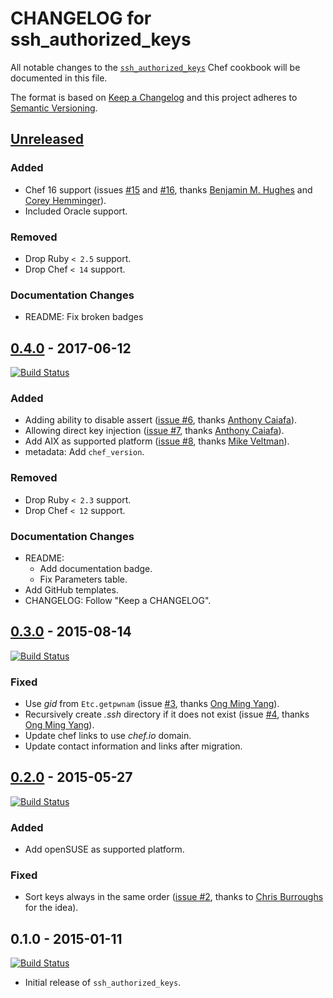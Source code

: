 # CHANGELOG for ssh_authorized_keys

All notable changes to the [`ssh_authorized_keys`](https://supermarket.chef.io/cookbooks/ssh_authorized_keys) Chef cookbook will be documented in this file.

The format is based on [Keep a Changelog](http://keepachangelog.com/) and this project adheres to [Semantic Versioning](http://semver.org/).

## [Unreleased]

### Added
- Chef 16 support (issues [#15](https://github.com/zuazo/ssh_authorized_keys-cookbook/pull/15) and [#16](https://github.com/zuazo/ssh_authorized_keys-cookbook/pull/16), thanks [Benjamin M. Hughes](https://github.com/bmhughes) and [Corey Hemminger](https://github.com/Stromweld)).
- Included Oracle support.

### Removed
- Drop Ruby `< 2.5` support.
- Drop Chef `< 14` support.

### Documentation Changes
- README: Fix broken badges

## [0.4.0] - 2017-06-12
[![Build Status](https://img.shields.io/travis/zuazo/ssh_authorized_keys-cookbook/0.4.0.svg?style=flat)](https://travis-ci.org/zuazo/ssh_authorized_keys-cookbook)

### Added
- Adding ability to disable assert ([issue #6](https://github.com/zuazo/ssh_authorized_keys-cookbook/pull/6), thanks [Anthony Caiafa](https://github.com/acaiafa)).
- Allowing direct key injection ([issue #7](https://github.com/zuazo/ssh_authorized_keys-cookbook/pull/7), thanks [Anthony Caiafa](https://github.com/acaiafa)).
- Add AIX as supported platform ([issue #8](https://github.com/zuazo/ssh_authorized_keys-cookbook/issues/8), thanks [Mike Veltman](https://github.com/MVNW)).
- metadata: Add `chef_version`.

### Removed
- Drop Ruby `< 2.3` support.
- Drop Chef `< 12` support.

### Documentation Changes
- README:
  - Add documentation badge.
  - Fix Parameters table.
- Add GitHub templates.
- CHANGELOG: Follow "Keep a CHANGELOG".

## [0.3.0] - 2015-08-14
[![Build Status](https://img.shields.io/travis/zuazo/ssh_authorized_keys-cookbook/0.3.0.svg?style=flat)](https://travis-ci.org/zuazo/ssh_authorized_keys-cookbook)

### Fixed
- Use *gid* from `Etc.getpwnam` (issue [#3](https://github.com/zuazo/ssh_authorized_keys-cookbook/pull/3), thanks [Ong Ming Yang](https://github.com/ongmingyang)).
- Recursively create *.ssh* directory if it does not exist (issue [#4](https://github.com/zuazo/ssh_authorized_keys-cookbook/pull/4), thanks [Ong Ming Yang](https://github.com/ongmingyang)).
- Update chef links to use *chef.io* domain.
- Update contact information and links after migration.

## [0.2.0] - 2015-05-27
[![Build Status](https://img.shields.io/travis/zuazo/ssh_authorized_keys-cookbook/0.2.0.svg?style=flat)](https://travis-ci.org/zuazo/ssh_authorized_keys-cookbook)

### Added
- Add openSUSE as supported platform.

### Fixed
- Sort keys always in the same order ([issue #2](https://github.com/zuazo/ssh_authorized_keys-cookbook/issues/2), thanks to [Chris Burroughs](https://github.com/cburroughs) for the idea).

## 0.1.0 - 2015-01-11
[![Build Status](https://img.shields.io/travis/zuazo/ssh_authorized_keys-cookbook/0.1.0.svg?style=flat)](https://travis-ci.org/zuazo/ssh_authorized_keys-cookbook)

- Initial release of `ssh_authorized_keys`.

[Unreleased]: https://github.com/zuazo/ssh_authorized_keys-cookbook/compare/0.4.0...HEAD
[0.4.0]: https://github.com/zuazo/ssh_authorized_keys-cookbook/compare/0.3.0...0.4.0
[0.3.0]: https://github.com/zuazo/ssh_authorized_keys-cookbook/compare/0.2.0...0.3.0
[0.2.0]: https://github.com/zuazo/ssh_authorized_keys-cookbook/compare/0.1.0...0.2.0
